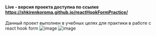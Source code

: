 #### Live - версия проекта доступна по ссылке https://shkirenkoroma.github.io/reactHookFormPractice/
Данный проект выполнен в учебных целях для практики в работе с react hook form
![image](https://github.com/Shkirenkoroma/reactHookFormPractice/assets/61347452/eaecbd1f-0b24-4dd7-a0c4-7d72afd5c792)
![image](https://github.com/Shkirenkoroma/reactHookFormPractice/assets/61347452/152831e6-ef34-4a35-8367-2cfe12c66ea8)
